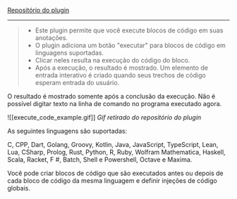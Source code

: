 [Repositório do plugin](https://github.com/elias-sundqvist/obsidian-react-components)

---

> - Este plugin permite que você execute blocos de código em suas anotações. 
> - O plugin adiciona um botão "executar" para blocos de código em linguagens suportadas. 
> - Clicar neles resulta na execução do código do bloco. 
> - Após a execução, o resultado é mostrado. Um elemento de entrada interativo é criado quando seus trechos de código esperam entrada do usuário.

O resultado é mostrado somente após a conclusão da execução. Não é possível digitar texto na linha de comando no programa executado agora.

![[execute_code_example.gif]]
*Gif retirado do repositório do plugin*

As seguintes linguagens são suportadas:

C, CPP, Dart, Golang, Groovy, Kotlin, Java, JavaScript, TypeScript, Lean, Lua, CSharp, Prolog, Rust, Python, R, Ruby, Wolfram Mathematica, Haskell, Scala, Racket, F #, Batch, Shell e Powershell, Octave e Maxima.

Você pode criar blocos de código que são executados antes ou depois de cada bloco de código da mesma linguagem e definir injeções de código globais.